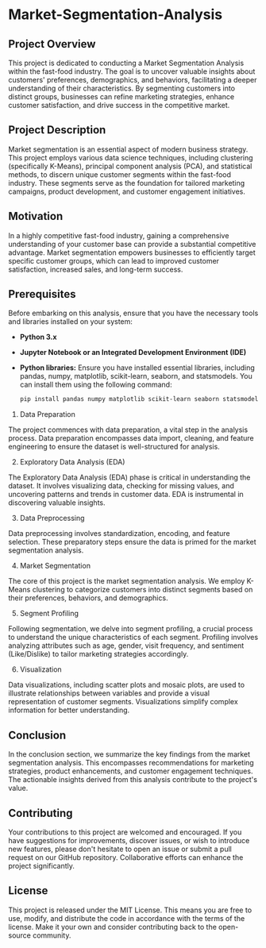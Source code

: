 # Market-Segmentation-Analysis

## Project Overview

This project is dedicated to conducting a Market Segmentation Analysis within the fast-food industry. The goal is to uncover valuable insights about customers' preferences, demographics, and behaviors, facilitating a deeper understanding of their characteristics. By segmenting customers into distinct groups, businesses can refine marketing strategies, enhance customer satisfaction, and drive success in the competitive market.

## Project Description

Market segmentation is an essential aspect of modern business strategy. This project employs various data science techniques, including clustering (specifically K-Means), principal component analysis (PCA), and statistical methods, to discern unique customer segments within the fast-food industry. These segments serve as the foundation for tailored marketing campaigns, product development, and customer engagement initiatives.

## Motivation

In a highly competitive fast-food industry, gaining a comprehensive understanding of your customer base can provide a substantial competitive advantage. Market segmentation empowers businesses to efficiently target specific customer groups, which can lead to improved customer satisfaction, increased sales, and long-term success.

## Prerequisites

Before embarking on this analysis, ensure that you have the necessary tools and libraries installed on your system:

- **Python 3.x**
- **Jupyter Notebook or an Integrated Development Environment (IDE)**
- **Python libraries:** Ensure you have installed essential libraries, including pandas, numpy, matplotlib, scikit-learn, seaborn, and statsmodels. You can install them using the following command:

    ```bash
    pip install pandas numpy matplotlib scikit-learn seaborn statsmodels
    ```

1. Data Preparation

The project commences with data preparation, a vital step in the analysis process. Data preparation encompasses data import, cleaning, and feature engineering to ensure the dataset is well-structured for analysis.

2. Exploratory Data Analysis (EDA)

The Exploratory Data Analysis (EDA) phase is critical in understanding the dataset. It involves visualizing data, checking for missing values, and uncovering patterns and trends in customer data. EDA is instrumental in discovering valuable insights.

3. Data Preprocessing

Data preprocessing involves standardization, encoding, and feature selection. These preparatory steps ensure the data is primed for the market segmentation analysis.

4. Market Segmentation

The core of this project is the market segmentation analysis. We employ K-Means clustering to categorize customers into distinct segments based on their preferences, behaviors, and demographics.

5. Segment Profiling

Following segmentation, we delve into segment profiling, a crucial process to understand the unique characteristics of each segment. Profiling involves analyzing attributes such as age, gender, visit frequency, and sentiment (Like/Dislike) to tailor marketing strategies accordingly.

6. Visualization

Data visualizations, including scatter plots and mosaic plots, are used to illustrate relationships between variables and provide a visual representation of customer segments. Visualizations simplify complex information for better understanding.

## Conclusion

In the conclusion section, we summarize the key findings from the market segmentation analysis. This encompasses recommendations for marketing strategies, product enhancements, and customer engagement techniques. The actionable insights derived from this analysis contribute to the project's value.

## Contributing

Your contributions to this project are welcomed and encouraged. If you have suggestions for improvements, discover issues, or wish to introduce new features, please don't hesitate to open an issue or submit a pull request on our GitHub repository. Collaborative efforts can enhance the project significantly.

## License

This project is released under the MIT License. This means you are free to use, modify, and distribute the code in accordance with the terms of the license. Make it your own and consider contributing back to the open-source community.
